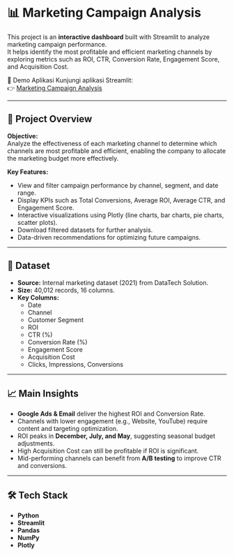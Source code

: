 # 📊 Marketing Campaign Analysis

This project is an **interactive dashboard** built with Streamlit to analyze marketing campaign performance.  
It helps identify the most profitable and efficient marketing channels by exploring metrics such as ROI, CTR, Conversion Rate, Engagement Score, and Acquisition Cost.

🔗 Demo Aplikasi
Kunjungi aplikasi Streamlit:  
👉 [Marketing Campaign Analysis](https://final-project-da-marketing-campaign-analysis-xqgwxrq8zvuz9ojat.streamlit.app)

---

## 📌 Project Overview

**Objective:**  
Analyze the effectiveness of each marketing channel to determine which channels are most profitable and efficient, enabling the company to allocate the marketing budget more effectively.

**Key Features:**
- View and filter campaign performance by channel, segment, and date range.
- Display KPIs such as Total Conversions, Average ROI, Average CTR, and Engagement Score.
- Interactive visualizations using Plotly (line charts, bar charts, pie charts, scatter plots).
- Download filtered datasets for further analysis.
- Data-driven recommendations for optimizing future campaigns.

---

## 📂 Dataset

- **Source:** Internal marketing dataset (2021) from DataTech Solution.
- **Size:** 40,012 records, 16 columns.
- **Key Columns:**
  - Date
  - Channel
  - Customer Segment
  - ROI
  - CTR (%)
  - Conversion Rate (%)
  - Engagement Score
  - Acquisition Cost
  - Clicks, Impressions, Conversions

---

## 📈 Main Insights

- **Google Ads & Email** deliver the highest ROI and Conversion Rate.
- Channels with lower engagement (e.g., Website, YouTube) require content and targeting optimization.
- ROI peaks in **December, July, and May**, suggesting seasonal budget adjustments.
- High Acquisition Cost can still be profitable if ROI is significant.
- Mid-performing channels can benefit from **A/B testing** to improve CTR and conversions.

---

## 🛠 Tech Stack

- **Python**  
- **Streamlit** 
- **Pandas** 
- **NumPy** 
- **Plotly** 
